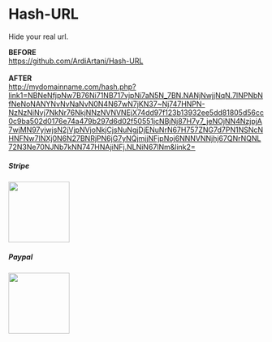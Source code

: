 # Hash-URL


Hide your real url.

<b>BEFORE</b><br />
https://github.com/ArdiArtani/Hash-URL
<br /><br />
<b>AFTER</b><br />
http://mydomainname.com/hash.php?link1=NBNeNfjpNw7B76Ni71NB717vjpNi7aN5N_7BN.NANjNwjjNqN.7lNPNbNfNeNoNANYNvNvNaNvN0N4N67wN7jKN37~Nj747HNPN-NzNzNiNvj7NkNr76NkjNNzNVNVNEjX74dd97f123b13932ee5dd81805d56cc0c9ba502d0176e74a479b297d6d02f50551jcNBjNj87H7y7_jeNOjNN4NzjpjA7wjMN97yjwjsN2jVjpNVjoNkjCjsNuNgjDjENuNrN67H757ZNG7d7PN1NSNcNHNFNw7INXj0N6N27BNRjPN6jG7yNQjmjjNFjpNoj6NNNVNNjhj67QNrNQNL72N3Ne70NJNb7kNN747HNAjiNFj.NLNiN67lNm&link2=

<h5>Stripe </h5>
<a target="_blank" href="http://ardiartani.com/donate"><img src="https://static1.squarespace.com/static/528e97bbe4b0e2f77a6e1455/t/5293fa7ae4b0f601b40ec24e/1385429627883/Donatebutton.png" width="120px" /></a>

<h5>Paypal</h5>
<a target="_blank" href="https://www.paypal.me/ArdiArtani"><img src="https://static1.squarespace.com/static/528e97bbe4b0e2f77a6e1455/t/5293fa7ae4b0f601b40ec24e/1385429627883/Donatebutton.png" width="120px" /></a>
